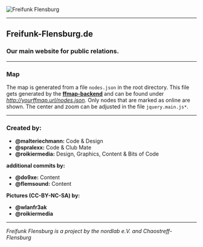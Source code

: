 ![Freifunk Flensburg](https://raw.githubusercontent.com/freifunk-flensburg/website/master/assets/images/freifunk-flensburg.png)

---

## Freifunk-Flensburg.de

### Our main website for public relations.

---

### Map

The map is generated from a file `nodes.json` in the root directory. This file gets generated by the [**ffmap-backend**](https://github.com/ffnord/ffmap-backend) and can be found under *http://yourffmap.url/nodes.json*. Only nodes that are marked as online are shown. The center and zoom can be adjusted in the file `jquery.main.js*`.

---

### Created by:

- **@malteriechmann:** Code & Design
- **@spralexx:** Code & Club Mate
- **@roikiermedia:** Design, Graphics, Content & Bits of Code

**additional commits by:**

- **@do9xe:** Content
- **@flemsound:** Content

**Pictures (CC-BY-NC-SA) by:**

- **@wlanfr3ak**
- **@roikiermedia**

---

*Freifunk Flensburg is a project by the nordlab e.V. and Chaostreff-Flensburg*
